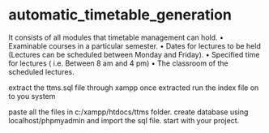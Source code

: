 # automatic_timetable_generation
It consists of all modules that timetable management can hold. • Examinable courses in a particular semester. • Dates for lectures to be held (Lectures can be scheduled between Monday and Friday). • Specified time for lectures ( i.e. Between 8 am and 4 pm) • The classroom of the scheduled lectures.

extract the ttms.sql file through xampp
once extracted run the index file on to you system

paste all the files in c:/xampp/htdocs/ttms folder. 
create database using localhost/phpmyadmin and import the sql file. start with your project.
